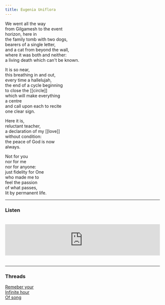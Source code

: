 ```yaml
---
title: Eugenia Uniflora
---
```


We went all the way  
from Gilgamesh to the event  
horizon, here in   
the family tomb with two dogs,  
bearers of a single letter,   
and a cat from beyond the wall,  
where it was both and neither:  
a living death which can't be known.   
  
It is so near,  
this breathing in and out,  
every time a hallelujah,   
the end of a cycle beginning   
to close the [[circle]]  
which will make everything  
a centre  
and call upon each to recite  
one clear sign.  
  
Here it is,  
reluctant teacher,   
a declaration of my [[love]]  
without condition:  
the peace of God is now  
always.   
  
Not for you   
nor for me  
nor for anyone:  
just fidelity for One  
who made me to  
feel the passion  
of what passes,   
lit by permanent life.    

---  

### Listen

<iframe src="https://anchor.fm/andy-tudhope/embed/episodes/Eugenia-Uniflora-enr2hd" height="102px" width="100%" style="margin: 20px 0px;" frameborder="0" scrolling="no"></iframe>

---  

### Threads

<a href="https://thebluebook.co.za/canto-ix/adagietto.html" target="_blank">Remeber your</a><br/>
<a href="https://living.thebluebook.co.za/love/new_years_eve.html" target="_blank">Infinite hour</a><br/>
<a href="https://dyeing.thebluebook.co.za/?stackedPages=%2Ftime" target="_blank">Of song</a><br/>